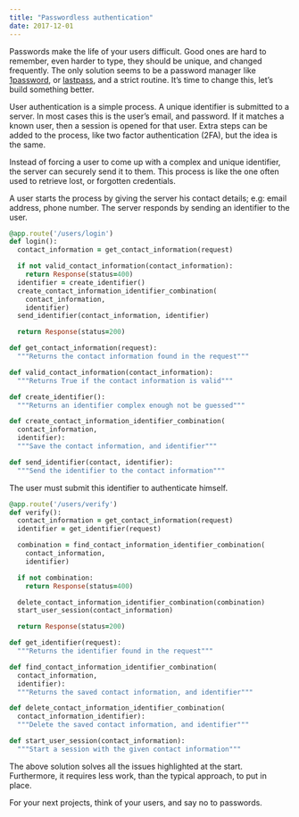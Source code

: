 ```yaml
---
title: "Passwordless authentication"
date: 2017-12-01
---
```


Passwords make the life of your users difficult. Good ones are hard to remember, even harder to type, they should be unique, and changed frequently. The only solution seems to be a password manager like [1password](https://1password.com/), or [lastpass](https://www.lastpass.com/), and a strict routine. It’s time to change this, let’s build something better.

User authentication is a simple process. A unique identifier is submitted to a server. In most cases this is the user’s email, and password. If it matches a known user, then a session is opened for that user. Extra steps can be added to the process, like two factor authentication (2FA), but the idea is the same.

Instead of forcing a user to come up with a complex and unique identifier, the server can securely send it to them. This process is like the one often used to retrieve lost, or forgotten credentials.

A user starts the process by giving the server his contact details; e.g: email address, phone number. The server responds by sending an identifier to the user.

```ruby
@app.route('/users/login')
def login():
  contact_information = get_contact_information(request)

  if not valid_contact_information(contact_information):
    return Response(status=400)
  identifier = create_identifier()
  create_contact_information_identifier_combination(
    contact_information,
    identifier)
  send_identifier(contact_information, identifier)

  return Response(status=200)

def get_contact_information(request):
  """Returns the contact information found in the request"""

def valid_contact_information(contact_information):
  """Returns True if the contact information is valid"""

def create_identifier():
  """Returns an identifier complex enough not be guessed"""

def create_contact_information_identifier_combination(
  contact_information,
  identifier):
  """Save the contact information, and identifier"""

def send_identifier(contact, identifier):
  """Send the identifier to the contact information"""
```

The user must submit this identifier to authenticate himself.

```ruby
@app.route('/users/verify')
def verify():
  contact_information = get_contact_information(request)
  identifier = get_identifier(request)

  combination = find_contact_information_identifier_combination(
    contact_information,
    identifier)

  if not combination:
    return Response(status=400)

  delete_contact_information_identifier_combination(combination)
  start_user_session(contact_information)

  return Response(status=200)

def get_identifier(request):
  """Returns the identifier found in the request"""

def find_contact_information_identifier_combination(
  contact_information,
  identifier):
  """Returns the saved contact information, and identifier"""

def delete_contact_information_identifier_combination(
  contact_information_identifier):
  """Delete the saved contact information, and identifier"""

def start_user_session(contact_information):
  """Start a session with the given contact information"""
```

The above solution solves all the issues highlighted at the start. Furthermore, it requires less work, than the typical approach, to put in place.

For your next projects, think of your users, and say no to passwords.
